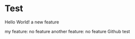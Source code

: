 Test
====
Hello World!
a new feature

my feature: no feature
another feature: no feature
Github test
